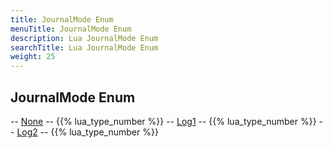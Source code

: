 ```yaml
---
title: JournalMode Enum
menuTitle: JournalMode Enum
description: Lua JournalMode Enum
searchTitle: Lua JournalMode Enum
weight: 25
---
```

## JournalMode Enum
-- [None](None) -- {{% lua_type_number %}}
-- [Log1](Log1) -- {{% lua_type_number %}}
-- [Log2](Log2) -- {{% lua_type_number %}}